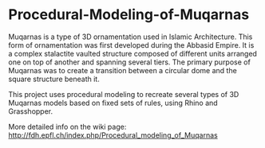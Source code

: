 # Procedural-Modeling-of-Muqarnas
Muqarnas is a type of 3D ornamentation used in Islamic Architecture. This form of ornamentation was first developed during the Abbasid Empire. It is a complex stalactite vaulted structure composed of different units arranged one on top of another and spanning several tiers. The primary purpose of Muqarnas was to create a transition between a circular dome and the square structure beneath it.

This project uses procedural modeling to recreate several types of 3D Muqarnas models based on fixed sets of rules, using Rhino and Grasshopper.

More detailed info on the wiki page: http://fdh.epfl.ch/index.php/Procedural_modeling_of_Muqarnas
